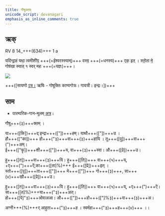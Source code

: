 ```yaml
---
title: गौषूक्तम्  
unicode_script: devanagari  
emphasis_as_inline_comments: true
---   
```


## ऋक्

RV 8 14_+++(634)+++ 1 a

यदि॑न्द्रा॒हं यथा॒ त्वमीशी॑य॒ +++(=ईश्वरस्स्याम्)+++ वस्व॒ +++(=धनस्य)+++ एक॒ इत् । 
स्तो॒ता मे॒ गोष॑खा स्यात् १
स्वर् महः +++(=यज्ञः)+++।

![](../../images/indra-as-maghavAn-followed-by-people-bearing-wealth-moving-towards-a-yajamAna.png)


+++([सायणो [ऽत्र।](https://archive.org/stream/RgVedaWithSayanasCommentaryPart3/rv_sayanabhasya_part3#page/n707/mode/1up&sa=D&ust=1542425956213000) ऋषिः - गोषूक्तिः काण्वगोत्रः। गायत्री। इन्द्रः।])+++

## साम

- पारम्परिक-गान-मूलम् [अत्र](https://archive.org/stream/sAmaveda-jaiminIya-paravastu-paramparA-docs/VIVAAHA%20UPANAYANA%20SAAMAANI%23mode/1up&sa=D&ust=1542425956213000)।
<div class="audioEmbed"  caption="रामानुजार्यः 1974 " src="https://archive
.org/download/jaiminIya-sAma-gAna-paravastu-tradition-rAmAnuja/gau-ShUktam.mp3"></div>
<div class="audioEmbed"  caption="गोपालार्यः 2015  " src="https://archive
.org/download/jaiminIya-sAma-gAna-paravastu-tradition-gopAla-2015/gau-ShUktam.mp3"></div>
<div class="audioEmbed"  caption="गोपाल-विश्वासयोर् अनुवचनम् 2018 1x" src="https://archive
.org/download/jaiminIya-sAma-gAna-paravastu-tradition-anuvachanam-gopAla-vishvAsa-2018/gau-ShUktam.mp3"></div>
<div class="audioEmbed"  caption="गोपाल-विश्वासयोर् अनुवचनम् 2018 1.5x" src="https://archive
.org/download/jaiminIya-sAma-gAna-paravastu-tradition-anuvachanam-gopAla-vishvAsa-2018-150p-speed/gau-ShUktam.mp3"></div>
<div class="audioEmbed"  caption="गोपालपवनयोर् अनुवचनम् 2015 1x" src="https://archive
.org/download/jaiminIya-sAma-gAna-paravastu-tradition-anuvachanam-gopAla-pavana-2015/gau-ShUktam.mp3"></div>
<div class="audioEmbed"  caption="गोपालपवनयोर् अनुवचनम् 2015 1.5x" src="https://archive
.org/download/jaiminIya-sAma-gAna-paravastu-tradition-anuvachanam-gopAla-pavana-2015-150p-speed/gau-ShUktam.mp3"></div>

गौषू+++(३)+++क्तम् ।

या+++([कि])+++द् इन्द्रा+++(["])+++हम्। याथौ+++(["])+++उ ।  
हौ+++(["का])+++ हो+++("३)+++वा+++(३)+++हायि । तू+++([पु])+++वा+++(")+++अम्।  
ई+++(["फॄ])+++शी+++(["])+++य, वा+++(३)+++स्वा। औ+++([प्रे])+++उ।

हु+++([त])+++वा+++(३)+++यि। हु+++([ति])+++ वा+++(५)+++य्,  
+ए+++(")+++ऎ,का+++([ता]%)+++ ई+++([प्रे])+++इत् ।  
स्तो+++([पृ])+++ता+++(["])+++ मे+++(["])+++ गो+++(३)+++, सा+++(v)+++खौ+++([प्रे])+++उ।

हु+++([त])+++वा+++(३)+++यि। हु+++([ति])+++ वा+++(५)+++य्, +ए+++(")+++ऎ।  
सा+++([त]%)+++या+++("३)+++अत्।  
हो+++([पे]"३)+++ओवाअआ। औ+++(["])+++हो+++(["]%३)+++वा+++(३)+++अ।

अग्नी+++(%)+++र् आहुता+++("३)+++ह । स्वर्महा+++("३)+++ह+++(v)+++ ।।